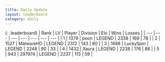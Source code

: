 ```yaml
---
title: Daily Update
layout: leaderboard
category: daily
---
```


{: .leaderboard}
| Rank | LV | Player | Division | Elo | Wins | Losses |
| --- | --- | --- | --- | --- | --- | --- |
| <span data-change="0">1</span> | 1379 | <span title="ID: 540690">poon</span> | LEGEND | <span data-change="16">2338</span> | <span data-change="10">169</span> | <span data-change="3">78</span> |
| <span data-change="0">2</span> | 1527 | <span title="ID: 261794">MalwareHD</span> | LEGEND | <span data-change="-7">2312</span> | <span data-change="8">143</span> | <span data-change="3">80</span> |
| <span data-change="17">3</span> | 1688 | <span title="ID: 498412">LuckySpin</span> | LEGEND | <span data-change="83">2248</span> | <span data-change="13">90</span> | <span data-change="0">33</span> |
| <span data-change="3">4</span> | 1432 | <span title="ID: 200908">Xaura</span> | LEGEND | <span data-change="21">2238</span> | <span data-change="4">176</span> | <span data-change="0">88</span> |
| <span data-change="-2">5</span> | 943 | <span title="ID: 544038">297974</span> | LEGEND | <span data-change="0">2237</span> | <span data-change="0">113</span> | <span data-change="0">59</span> |